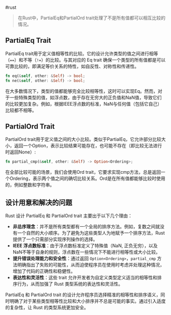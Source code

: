 #rust

> 在Rust中，PartialEq和PartialOrd trait处理了不是所有值都可以相互比较的情况。

## PartialEq Trait

PartialEq trait用于定义值相等性的比较。它的设计允许类型的值之间进行相等（`==`）和不等（`!=`）的比较。与其对应的 Eq trait 确保一个类型的所有值都是可以可靠比较的，即满足等价关系的特性，如自反性、对称性和传递性。

```rust
fn eq(&self, other: &Self) -> bool;
fn ne(&self, other: &Self) -> bool;
```

在大多数情况下，类型的值都能够完全比较相等性，这时可以实现Eq。然而，对于一些特殊类型的值，如浮点数，由于存在无穷大的正负值和NaN值，导致它们的比较更加复杂。例如，根据IEEE浮点数的标准，NaN与任何值（包括它自己）比较都不相等。

## PartialOrd Trait

PartialOrd trait用于定义值之间的大小比较。类似于PartialEq，它允许部分比较大小，返回一个Option，表示比较结果可能存在，也可能不存在（即比较无法进行时返回None）:

```rust
fn partial_cmp(&self, other: &Self) -> Option<Ordering>;
```

在全部比较可能的场景，我们会使用Ord trait，它要求实现cmp方法，总是返回一个Ordering，表示两个值之间的确切比较关系。Ord是在所有值都能够比较时使用的，例如整数和字符串。

## 设计用意和解决的问题

Rust 设计 PartialEq 和 PartialOrd trait 主要出于以下几个理由：

- **非总序理念**：并不是所有类型都有一个全局的排序方法。例如，复数之间就没有一个自然的大小顺序。为了避免为这些类型人为地赋予一个排序方法，Rust 提供了一个只需部分实现序列操作的选择。
- **IEEE 浮点数标准**：由于浮点数标准定义了特殊值（NaN, 正负无穷），以及NaN不等于自身的规则，浮点数在一些情况下不能进行相等性或大小比较。
- **提升错误处理能力和安全性**：通过返回 `Option<Ordering>`，`partial_cmp` 方法明确指出了失败的可能性，从而迫使程序员在使用时考虑并处理这种情况，增加了代码的正确性和稳健性。
- **表达性和灵活性**：这些 trait 允许开发者为自定义类型定义适当的相等性和排序行为，从而加强了 Rust 类型系统的表达性和灵活性。

PartialEq 和 PartialOrd trait 的设计允许程序员选择精准的相等性和排序语义，同时明确了对于某些类型相等性比较和大小排序并不总是可能的事实。通过引入适度的复杂性，让 Rust 的类型系统更加安全。